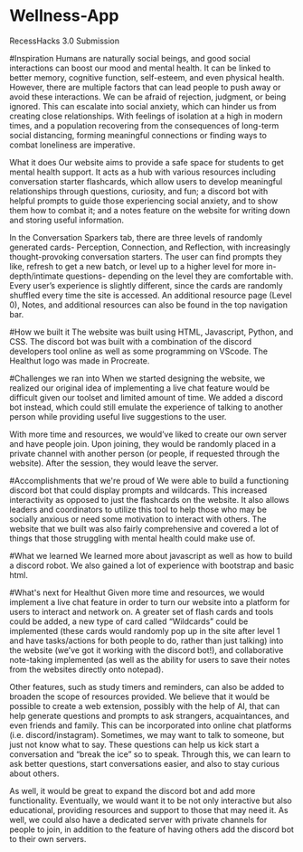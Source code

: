 # Wellness-App
RecessHacks 3.0 Submission

#Inspiration
Humans are naturally social beings, and good social interactions can boost our mood and mental health. It can be linked to better memory, cognitive function, self-esteem, and even physical health. However, there are multiple factors that can lead people to push away or avoid these interactions. We can be afraid of rejection, judgment, or being ignored. This can escalate into social anxiety, which can hinder us from creating close relationships. With feelings of isolation at a high in modern times, and a population recovering from the consequences of long-term social distancing, forming meaningful connections or finding ways to combat loneliness are imperative.

What it does
Our website aims to provide a safe space for students to get mental health support. It acts as a hub with various resources including conversation starter flashcards, which allow users to develop meaningful relationships through questions, curiosity, and fun; a discord bot with helpful prompts to guide those experiencing social anxiety, and to show them how to combat it; and a notes feature on the website for writing down and storing useful information.

In the Conversation Sparkers tab, there are three levels of randomly generated cards- Perception, Connection, and Reflection, with increasingly thought-provoking conversation starters. The user can find prompts they like, refresh to get a new batch, or level up to a higher level for more in-depth/intimate questions- depending on the level they are comfortable with. Every user’s experience is slightly different, since the cards are randomly shuffled every time the site is accessed. An additional resource page (Level 0), Notes, and additional resources can also be found in the top navigation bar.

#How we built it
The website was built using HTML, Javascript, Python, and CSS. The discord bot was built with a combination of the discord developers tool online as well as some programming on VScode. The Healthut logo was made in Procreate.

#Challenges we ran into
When we started designing the website, we realized our original idea of implementing a live chat feature would be difficult given our toolset and limited amount of time. We added a discord bot instead, which could still emulate the experience of talking to another person while providing useful live suggestions to the user.

With more time and resources, we would’ve liked to create our own server and have people join. Upon joining, they would be randomly placed in a private channel with another person (or people, if requested through the website). After the session, they would leave the server.

#Accomplishments that we're proud of
We were able to build a functioning discord bot that could display prompts and wildcards. This increased interactivity as opposed to just the flashcards on the website. It also allows leaders and coordinators to utilize this tool to help those who may be socially anxious or need some motivation to interact with others. The website that we built was also fairly comprehensive and covered a lot of things that those struggling with mental health could make use of.

#What we learned
We learned more about javascript as well as how to build a discord robot. We also gained a lot of experience with bootstrap and basic html.

#What's next for Healthut
Given more time and resources, we would implement a live chat feature in order to turn our website into a platform for users to interact and network on. A greater set of flash cards and tools could be added, a new type of card called “Wildcards” could be implemented (these cards would randomly pop up in the site after level 1 and have tasks/actions for both people to do, rather than just talking) into the website (we’ve got it working with the discord bot!), and collaborative note-taking implemented (as well as the ability for users to save their notes from the websites directly onto notepad).

Other features, such as study timers and reminders, can also be added to broaden the scope of resources provided. We believe that it would be possible to create a web extension, possibly with the help of AI, that can help generate questions and prompts to ask strangers, acquaintances, and even friends and family. This can be incorporated into online chat platforms (i.e. discord/instagram). Sometimes, we may want to talk to someone, but just not know what to say. These questions can help us kick start a conversation and “break the ice” so to speak. Through this, we can learn to ask better questions, start conversations easier, and also to stay curious about others.

As well, it would be great to expand the discord bot and add more functionality. Eventually, we would want it to be not only interactive but also educational, providing resources and support to those that may need it. As well, we could also have a dedicated server with private channels for people to join, in addition to the feature of having others add the discord bot to their own servers.
